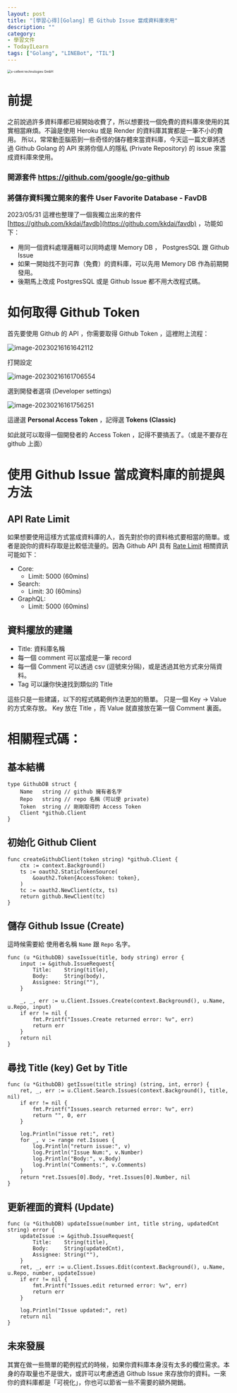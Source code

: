 ```yaml
---
layout: post
title: "[學習心得][Golang] 把 Github Issue 當成資料庫來用"
description: ""
category: 
- 學習文件
- TodayILearn
tags: ["Golang", "LINEBot", "TIL"]
---
```


<img src="../images/2022/GitHub-und-GoLang-Logo-01_555-1.png" alt="x-cellent technologies GmbH" style="zoom:50%;" />



# 前提

之前說過許多資料庫都已經開始收費了，所以想要找一個免費的資料庫來使用的其實相當麻煩。不論是使用 Heroku 或是 Render 的資料庫其實都是一筆不小的費用。 所以，常常動歪腦筋到一些奇怪的儲存體來當資料庫，今天這一篇文章將透過 Github Golang 的 API 來將你個人的隱私 (Private Repository) 的 issue 來當成資料庫來使用。



### 開源套件 https://github.com/google/go-github


### 將儲存資料獨立開來的套件 User Favorite Database - FavDB

2023/05/31 這裡也整理了一個我獨立出來的套件 [https://github.com/kkdai/favdb](https://github.com/kkdai/favdb) ，功能如下：

- 用同一個資料處理邏輯可以同時處理 Memory DB ， PostgresSQL 跟 Github Issue
- 如果一開始找不到可靠（免費）的資料庫，可以先用 Memory DB 作為前期開發用。
- 後期馬上改成 PostgresSQL 或是 Github Issue 都不用大改程式碼。



# 如何取得 Github Token

首先要使用 Github 的 API ，你需要取得 Github Token ，這裡附上流程：

![image-20230216161642112](../images/2022/image-20230216161642112.png)

打開設定

![image-20230216161706554](../images/2022/image-20230216161706554.png)

選到開發者選項 (Developer settings)

![image-20230216161756251](../images/2022/image-20230216161756251.png)

這邊選 **Personal Access Token** ，記得選 **Tokens (Classic)**

如此就可以取得一個開發者的 Access Token ，記得不要搞丟了。（或是不要存在 github 上面）



# 使用 Github Issue 當成資料庫的前提與方法

## API Rate Limit

如果想要使用這樣方式當成資料庫的人，首先對於你的資料格式要相當的簡單。或者是說你的資料存取是比較低流量的。因為 Github API 具有 [Rate Limit](https://docs.github.com/en/graphql/overview/resource-limitations#rate-limit)  相關資訊可能如下：

- Core:
  - Limit: 5000 (60mins)
- Search:
  - Limit: 30 (60mins)
- GraphQL:
  - Limit: 5000 (60mins)

## 資料擺放的建議

- Title: 資料庫名稱
- 每一個 comment 可以當成是一筆 record 
- 每一個 Comment 可以透過 csv (逗號來分隔)，或是透過其他方式來分隔資料。
- Tag 可以讓你快速找到類似的 Title

這些只是一些建議，以下的程式碼範例作法更加的簡單。 只是一個 Key -> Value 的方式來存放。  Key 放在 Title ，而 Value 就直接放在第一個 Comment 裏面。

# 相關程式碼：

## 基本結構

```
type GithubDB struct {
	Name   string // github 擁有者名字
	Repo   string // repo 名稱（可以使 private)
	Token  string // 剛剛取得的 Access Token
	Client *github.Client
}
```



## 初始化 Github Client 

```
func createGithubClient(token string) *github.Client {
	ctx := context.Background()
	ts := oauth2.StaticTokenSource(
		&oauth2.Token{AccessToken: token},
	)
	tc := oauth2.NewClient(ctx, ts)
	return github.NewClient(tc)
}
```

## 儲存 Github Issue  (Create)

這時候需要給 使用者名稱 `Name` 跟 `Repo` 名字。

```
func (u *GithubDB) saveIssue(title, body string) error {
	input := &github.IssueRequest{
		Title:    String(title),
		Body:     String(body),
		Assignee: String(""),
	}

	_, _, err := u.Client.Issues.Create(context.Background(), u.Name, u.Repo, input)
	if err != nil {
		fmt.Printf("Issues.Create returned error: %v", err)
		return err
	}
	return nil
}
```

## 尋找 Title (key) Get by Title 

```
func (u *GithubDB) getIssue(title string) (string, int, error) {
	ret, _, err := u.Client.Search.Issues(context.Background(), title, nil)
	if err != nil {
		fmt.Printf("Issues.search returned error: %v", err)
		return "", 0, err
	}

	log.Println("issue ret:", ret)
	for _, v := range ret.Issues {
		log.Println("return issue:", v)
		log.Println("Issue Num:", v.Number)
		log.Println("Body:", v.Body)
		log.Println("Comments:", v.Comments)
	}
	return *ret.Issues[0].Body, *ret.Issues[0].Number, nil
}
```

## 更新裡面的資料 (Update)

```
func (u *GithubDB) updateIssue(number int, title string, updatedCnt string) error {
	updateIssue := &github.IssueRequest{
		Title:    String(title),
		Body:     String(updatedCnt),
		Assignee: String(""),
	}
	ret, _, err := u.Client.Issues.Edit(context.Background(), u.Name, u.Repo, number, updateIssue)
	if err != nil {
		fmt.Printf("Issues.edit returned error: %v", err)
		return err
	}

	log.Println("Issue updated:", ret)
	return nil
}
```



## 未來發展

其實在做一些簡單的範例程式的時候，如果你資料庫本身沒有太多的欄位需求。本身的存取量也不是很大，或許可以考慮透過 Github Issue 來存放你的資料。一來你的資料庫都是「可視化」，你也可以節省一些不需要的額外開銷。 
